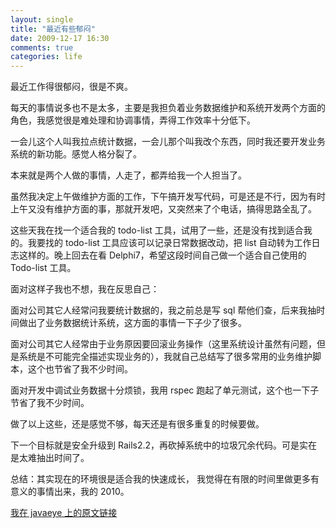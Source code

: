 ```yaml
---
layout: single
title: "最近有些郁闷"
date: 2009-12-17 16:30
comments: true
categories: life 
---
```


最近工作得很郁闷，很是不爽。 

每天的事情说多也不是太多，主要是我担负着业务数据维护和系统开发两个方面的角色，我感觉很是难处理和协调事情，弄得工作效率十分低下。 

一会儿这个人叫我拉点统计数据，一会儿那个叫我改个东西，同时我还要开发业务系统的新功能。感觉人格分裂了。 

本来就是两个人做的事情，人走了，都弄给我一个人担当了。 

虽然我决定上午做维护方面的工作，下午搞开发写代码，可是还是不行，因为有时上午又没有维护方面的事，那就开发吧，又突然来了个电话，搞得思路全乱了。 

这些天我在找一个适合我的 todo-list 工具，试用了一些，还是没有找到适合我的。我要找的 todo-list 工具应该可以记录日常数据改动，把 list 自动转为工作日志这样的。晚上回去在看 Delphi7，希望这段时间自己做一个适合自己使用的 Todo-list 工具。 

面对这样子我也不想，我在反思自己： 

面对公司其它人经常问我要统计数据的，我之前总是写 sql 帮他们查，后来我抽时间做出了业务数据统计系统，这方面的事情一下子少了很多。 

面对公司其它人经常由于业务原因要回滚业务操作（这里系统设计虽然有问题，但是系统是不可能完全描述实现业务的），我就自己总结写了很多常用的业务维护脚本，这个也节省了我不少时间。 

面对开发中调试业务数据十分烦锁，我用 rspec 跑起了单元测试，这个也一下子节省了我不少时间。 

做了以上这些，还是感觉不够，每天还是有很多重复的时候要做。 

下一个目标就是安全升级到 Rails2.2，再砍掉系统中的垃圾冗余代码。可是实在是太难抽出时间了。 

总结：其实现在的环境很是适合我的快速成长， 我觉得在有限的时间里做更多有意义的事情出来，我的 2010。


[我在 javaeye 上的原文链接](http://qichunren.iteye.com/blog/550649)